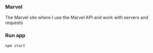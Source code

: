 ### Marvel
The Marvel site where I use the Marvel API and work with servers and requests

### Run app

```
npm start
```